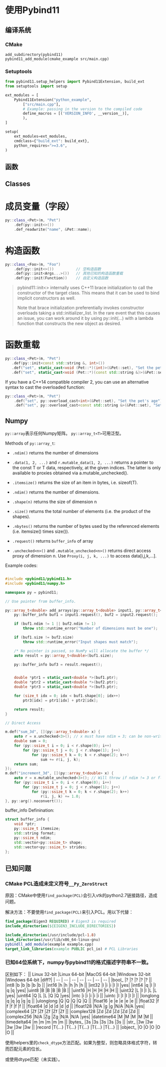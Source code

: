 # 使用Pybind11

## 编译系统
### CMake
```
add_subdirectory(pybind11)
pybind11_add_module(cmake_example src/main.cpp)
```

### Setuptools
```python
from pybind11.setup_helpers import Pybind11Extension, build_ext
from setuptools import setup

ext_modules = [
    Pybind11Extension("python_example",
        ["src/main.cpp"],
        # Example: passing in the version to the compiled code
        define_macros = [('VERSION_INFO', __version__)],
        ),
]

setup(
    ext_modules=ext_modules,
    cmdclass={"build_ext": build_ext},
    python_requires=">=3.6",
)
```
## 函数



## Classes

# 成员变量（字段）
```cpp
py::class_<Pet>(m, "Pet")
    .def(py::init<>())
    .def_readwrite("name", &Pet::name);
```

# 构造函数
```cpp
py::class_<Foo>(m, "Foo")
    .def(py::init<>())          // 空构造函数
    .def(py::init<Args...>())   // 其他已知的构造函数重载
    .def(py::init(Function))    // 自定义构造函数
```

> pybind11::init<> internally uses C++11 brace initialization to call the constructor of the target class. This means that it can be used to bind implicit constructors as well.
>
> Note that brace initialization preferentially invokes constructor overloads taking a std::initializer_list. In the rare event that this causes an issue, you can work around it by using py::init(...) with a lambda function that constructs the new object as desired.

# 函数重载
```cpp
py::class_<Pet>(m, "Pet")
   .def(py::init<const std::string &, int>())
   .def("set", static_cast<void (Pet::*)(int)>(&Pet::set), "Set the pet's age")
   .def("set", static_cast<void (Pet::*)(const std::string &)>(&Pet::set), "Set the pet's name");
```

If you have a C++14 compatible compiler 2, you can use an alternative syntax to cast the overloaded function:

```cpp
py::class_<Pet>(m, "Pet")
    .def("set", py::overload_cast<int>(&Pet::set), "Set the pet's age")
    .def("set", py::overload_cast<const std::string &>(&Pet::set), "Set the pet's name");
```


## Numpy
`py::array`表示任何Numpy矩阵。 `py::array_t<T>`可用泛型。

Methods of `py::array_t`:


- `.ndim()` returns the number of dimensions
- `.data(1, 2, ...)` and `r.mutable_data(1, 2, ...)` returns a pointer to the const T or T data, respectively, at the given indices. The latter is only available to proxies obtained via a.mutable_unchecked().
- `.itemsize()` returns the size of an item in bytes, i.e. sizeof(T).
- `.ndim()` returns the number of dimensions.
- `.shape(n)` returns the size of dimension n
- `.size()` returns the total number of elements (i.e. the product of the shapes).
- `.nbytes()` returns the number of bytes used by the referenced elements (i.e. itemsize() times size()).

- `.request()` returns `buffer_info` of array
- `.unchecked<n>()` and `.mutable_unchecked<n>()` returns direct access proxy of dimension n. Use `Proxy(i, j, k, ...)` to access data[i,j,k,...].

Example codes:
```cpp

#include <pybind11/pybind11.h>
#include <pybind11/numpy.h>

namespace py = pybind11;

// Use pointer from buffer_info.

py::array_t<double> add_arrays(py::array_t<double> input1, py::array_t<double> input2) {
    py::buffer_info buf1 = input1.request(), buf2 = input2.request();

    if (buf1.ndim != 1 || buf2.ndim != 1)
        throw std::runtime_error("Number of dimensions must be one");

    if (buf1.size != buf2.size)
        throw std::runtime_error("Input shapes must match");

    /* No pointer is passed, so NumPy will allocate the buffer */
    auto result = py::array_t<double>(buf1.size);

    py::buffer_info buf3 = result.request();


    double *ptr1 = static_cast<double *>(buf1.ptr);
    double *ptr2 = static_cast<double *>(buf2.ptr);
    double *ptr3 = static_cast<double *>(buf3.ptr);

    for (size_t idx = 0; idx < buf1.shape[0]; idx++)
        ptr3[idx] = ptr1[idx] + ptr2[idx];

    return result;
}

// Direct Access

m.def("sum_3d", [](py::array_t<double> x) {
    auto r = x.unchecked<3>(); // x must have ndim = 3; can be non-writeable
    double sum = 0;
    for (py::ssize_t i = 0; i < r.shape(0); i++)
        for (py::ssize_t j = 0; j < r.shape(1); j++)
            for (py::ssize_t k = 0; k < r.shape(2); k++)
                sum += r(i, j, k);
    return sum;
});
m.def("increment_3d", [](py::array_t<double> x) {
    auto r = x.mutable_unchecked<3>(); // Will throw if ndim != 3 or flags.writeable is false
    for (py::ssize_t i = 0; i < r.shape(0); i++)
        for (py::ssize_t j = 0; j < r.shape(1); j++)
            for (py::ssize_t k = 0; k < r.shape(2); k++)
                r(i, j, k) += 1.0;
}, py::arg().noconvert());
```

buffer_info Definination:
```cpp
struct buffer_info {
    void *ptr;
    py::ssize_t itemsize;
    std::string format;
    py::ssize_t ndim;
    std::vector<py::ssize_t> shape;
    std::vector<py::ssize_t> strides;
};
```

## 已知问题
### CMake PCL造成未定义符号`__Py_ZeroStruct`
原因：CMake中使用`find_package(PCL)`会引入vtk的python2.7链接路径，造成问题。

解决方法：不要使用`find_package(PCL)`来引入PCL。用以下代替：
```CMake
find_package(Eigen3 REQUIRED) # Eigen3 is required
include_directories(${EIGEN3_INCLUDE_DIRECTORIES})

include_directories(/usr/include/pcl-1.8)
link_directories(/usr/lib/x86_64-linux-gnu)
pybindll_add_module(example example.cpp)
target_link_libraries(example PUBLIC pcl_io) # PCL Libraries
```

### 已知64位系统下，numpy与pybind11的格式描述字符串不一致。
区别如下：
|| Linux 32-bit |Linux 64-bit |MacOS 64-bit |Windows 32-bit |Windows 64-bit |diff?|
| -- |  -- |  -- |  -- |  -- |  -- |  -- |
|bool_ |? |? |? |? |? ||
|int8 |b |b |b |b |b ||
|int16 |h |h |h |h |h ||
|int32 |l |i |i |l |l |yes|
|int64 |q |l |l |q |q |yes|
|uint8 |B |B |B |B |B ||
|uint16 |H |H |H |H |H ||
|uint32 |L |I |I |L |L |yes|
|uint64 |Q |L |L |Q |Q |yes|
|intc |i |i |i |i |i ||
|uintc |I |I |I |I |I ||
|longlong |q |q |q |q |q ||
|ulonglong |Q |Q |Q |Q |Q ||
|float16 |e |e |e |e |e ||
|float32 |f |f |f |f |f ||
|float64 |d |d |d |d |d ||
|float128 |N/A |g |g |N/A |N/A |yes|
|complex64 |Zf |Zf |Zf |Zf |Zf ||
|complex128 |Zd |Zd |Zd |Zd |Zd ||
|complex256 |N/A |Zg |Zg |N/A |N/A |yes|
|datetime64 |M |M |M |M |M ||
|timedelta64 |m |m |m |m |m ||
|bytes_ |3s |3s |3s |3s |3s ||
|str_ |3w |3w |3w |3w |3w ||
|record |T{...} |T{...} |T{...} |T{...} |T{...} ||
|object_ |O |O |O |O |O ||

使用helpers里的`check_dtype`方法匹配。如果为整型，则忽略具体格式字符，转而匹配元素的位长。

或使用dtype匹配（未实践）。
